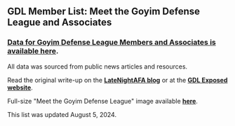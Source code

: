 ## GDL Member List: Meet the Goyim Defense League and Associates

### [Data for Goyim Defense League Members and Associates is available here](https://github.com/LateNightAFA/GDL-members/blob/main/GDL%20Members%20and%20Associates%20-%20June%202024.csv).

All data was sourced from public news articles and resources.

Read the original write-up on the **[LateNightAFA blog](https://latenightafa.noblogs.org/gdl-list/)** or at the **[GDL Exposed website](https://goyimdefenseleague.noblogs.org/gdl-list/)**.

Full-size "Meet the Goyim Defense League" image available **[here](https://latenightafa.noblogs.org/files/2024/08/Meet-the-GDL-2024.jpg)**.

This list was updated August 5, 2024.
